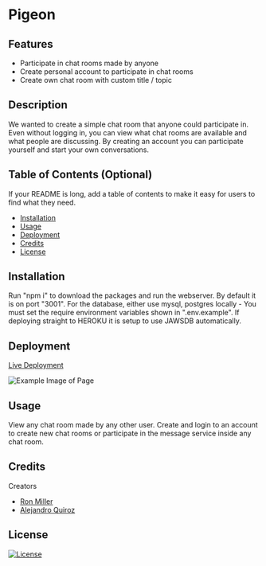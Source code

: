 # Pigeon

## Features

- Participate in chat rooms made by anyone
- Create personal account to participate in chat rooms
- Create own chat room with custom title / topic

## Description

We wanted to create a simple chat room that anyone could participate in. Even without logging in, you can view what chat rooms are available and what people are discussing. By creating an account you can participate yourself and start your own conversations.

## Table of Contents (Optional)

If your README is long, add a table of contents to make it easy for users to find what they need.

- [Installation](#installation)
- [Usage](#usage)
- [Deployment](#deployment)
- [Credits](#credits)
- [License](#license)

## Installation

Run "npm i" to download the packages and run the webserver. By default it is on port "3001". For the database, either use mysql, postgres locally - You must set the require environment variables shown in ".env.example". If deploying straight to HEROKU it is setup to use JAWSDB automatically.

## Deployment

[Live Deployment](https://messenger-pigeon-caa17e19109c.herokuapp.com/)

![Example Image of Page](https://imgur.com/LSXA8cs.png)

## Usage

View any chat room made by any other user. Create and login to an account to create new chat rooms or participate in the message service inside any chat room.

## Credits

Creators

- [Ron Miller](https://github.com/NotAud/)
- [Alejandro Quiroz](https://github.com/AlejandroQm16)

## License

[![License](https://img.shields.io/badge/License-MIT-yellow.svg)](http://opensource.org/licenses/MIT)
